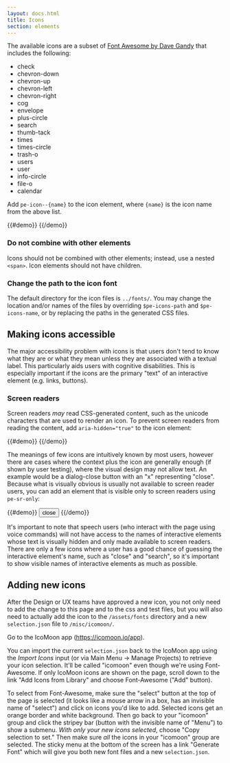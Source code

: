 ```yaml
---
layout: docs.html
title: Icons
section: elements
---
```


The available icons are a subset of [Font Awesome by Dave Gandy](http://fontawesome.io) that includes the following:

<ul class="d-icon-list">
  <li><i class="pe-icon--check"></i> check</li>
  <li><i class="pe-icon--chevron-down"></i> chevron-down</li>
  <li><i class="pe-icon--chevron-up"></i> chevron-up</li>
  <li><i class="pe-icon--chevron-left"></i> chevron-left</li>
  <li><i class="pe-icon--chevron-right"></i> chevron-right</li>
  <li><i class="pe-icon--cog"></i> cog</li>
  <li><i class="pe-icon--envelope"></i> envelope</li>
  <li><i class="pe-icon--plus-circle"></i> plus-circle</li>
  <li><i class="pe-icon--search"></i> search</li>
  <li><i class="pe-icon--thumb-tack"></i> thumb-tack</li>
  <li><i class="pe-icon--times"></i> times</li>
  <li><i class="pe-icon--times-circle"></i> times-circle</li>
  <li><i class="pe-icon--trash-o"></i> trash-o</li>
  <li><i class="pe-icon--users"></i> users</li>
  <li><i class="pe-icon--user"></i> user</li>
  <li><i class="pe-icon--info-circle"></i> info-circle</li>
  <li><i class="pe-icon--file-o"></i> file-o</li>
  <li><i class="pe-icon--calendar"></i> calendar</li>
</ul>

Add `pe-icon--{name}` to the icon element, where `{name}` is the icon name from the above list.

{{#demo}}
<span class="pe-icon--check"></span>
{{/demo}}

<aside>
  <h3 class="pe-title">Do not combine with other elements</h3>
  <p>Icons should not be combined with other elements; instead, use a nested <code>&lt;span&gt;</code>. Icon elements should not have children.</p>
</aside>

<aside>
  <h3 class="pe-title">Change the path to the icon font</h3>
  <p>The default directory for the icon files is <code>../fonts/</code>. You may change the location and/or names of the files by overriding <code>$pe-icons-path</code> and <code>$pe-icons-name</code>, or by replacing the paths in the generated CSS files.</p>
</aside>


## Making icons accessible

The major accessibility problem with icons is that users don't tend to know what they are or what they mean unless they are associated with a textual label. This particularly aids users with cognitive disabilities. This is especially important if the icons are the primary "text" of an interactive element (e.g. links, buttons).

### Screen readers

Screen readers *may* read CSS-generated content, such as the unicode characters that are used to render an icon. To prevent screen readers from reading the content, add `aria-hidden="true"` to the icon element:

{{#demo}}
<span class="pe-icon--times" aria-hidden="true"></span>
{{/demo}}

The meanings of few icons are intuitively known by most users, however there are cases where the context plus the icon are generally enough (if shown by user testing), where the visual design may not allow text. An example would be a dialog-close button with an "x" representing "close". Because what is visually obvious is usually not available to screen reader users, you can add an element that is visible only to screen readers using `pe-sr-only`:

{{#demo}}
<button class="pe-btn">
  <span class="pe-icon--times" aria-hidden="true"></span>
  <span class="pe-sr-only">close</span>
</button>
{{/demo}}

It's important to note that speech users (who interact with the page using voice commands) will not have access to the names of interactive elements whose text is visually hidden and only made available to screen readers. There are only a few icons where a user has a good chance of guessing the interactive element's name, such as "close" and "search", so it's important to show visible names of interactive elements as much as possible.


## Adding new icons

After the Design or UX teams have approved a new icon, you not only need to add the change to this page and to the css and test files, but you will also need to actually add the icon to the `/assets/fonts` directory and a new `selection.json` file to `/misc/icomoon/`.

Go to the IcoMoon app (https://icomoon.io/app).

You can import the current  `selection.json` back to the IcoMoon app using the *Import Icons* input (or via Main Menu → Manage Projects) to retrieve your icon selection. It'll be called "icomoon" even though we're using Font-Awesome. If only IcoMoon icons are shown on the page, scroll down to the link "Add Icons from Library" and choose Font-Awesome ("Add" button).

To select from Font-Awesome, make sure the "select" button at the top of the page is selected (it looks like a mouse arrow in a box, has an invisible name of "select") and click on icons you'd like to add. Selected icons get an orange border and white background. Then go back to your "icomoon" group and click the stripey bar (button with the invisible name of "Menu") to show a submenu. *With only your new icons selected*, choose "Copy selection to set." Then make sure *all* the icons in your "icomoon" group are selected. The sticky menu at the bottom of the screen has a link "Generate Font" which will give you both new font files and a new `selection.json`.
